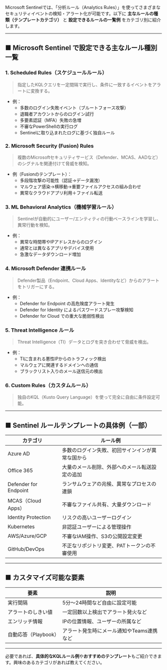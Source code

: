 Microsoft Sentinelでは、「分析ルール（Analytics Rules）」を使ってさまざまなセキュリティイベントの検知・アラート化が可能です。以下に **主なルールの種類（テンプレートカテゴリ）** と **設定できるルールの一覧例** をカテゴリ別に紹介します。

---

## ■ Microsoft Sentinel で設定できる主なルール種別一覧

### 1. **Scheduled Rules（スケジュールルール）**

> 指定したKQLクエリを一定間隔で実行し、条件に一致するイベントをアラートに変換する。

- 例：
    - 多数のログイン失敗イベント（ブルートフォース攻撃）
    - 退職者アカウントからのログイン試行
    - 多要素認証（MFA）失敗の急増
    - 不審なPowerShellの実行ログ
    - Sentinelに取り込まれたログに基づく独自ルール

### 2. **Microsoft Security (Fusion) Rules**

> 複数のMicrosoftセキュリティサービス（Defender、MCAS、AADなど）のシグナルを関連付けて脅威を検知。

- 例（Fusionのテンプレート）：
    - 多段階攻撃の可能性（認証→データ漏洩）
    - マルウェア感染→横移動→重要ファイルアクセスの組み合わせ
    - 異常なクラウドアプリ利用＋ファイル転送

### 3. **ML Behavioral Analytics（機械学習ルール）**

> Sentinelが自動的にユーザー/エンティティの行動ベースラインを学習し、異常行動を検知。

- 例：
    - 異常な時間帯やIPアドレスからのログイン
    - 通常とは異なるアプリやデバイス使用
    - 急激なデータダウンロード増加

### 4. **Microsoft Defender 連携ルール**

> Defender製品（Endpoint、Cloud Apps、Identityなど）からのアラートをトリガーにする。

- 例：
    - Defender for Endpoint の高危険度アラート発生
    - Defender for Identity によるパスワードスプレー攻撃検知
    - Defender for Cloud での重大な脆弱性検出

### 5. **Threat Intelligence ルール**

> Threat Intelligence（TI）データとログを突き合わせて脅威を検出。

- 例：
    - TIに含まれる悪性IPからのトラフィック検出
    - マルウェアに関連するドメインへの通信
    - ブラックリスト入りのメール送信元の検出

### 6. **Custom Rules（カスタムルール）**

> 独自のKQL（Kusto Query Language）を使って完全に自由に条件設定可能。

---

## ■ Sentinel ルールテンプレートの具体例（一部）

| カテゴリ                  | ルール例                     |
| --------------------- | ------------------------ |
| Azure AD              | 多数のログイン失敗、初回サインインが異常な国から |
| Office 365            | 大量のメール削除、外部へのメール転送設定の追加  |
| Defender for Endpoint | ランサムウェアの兆候、異常なプロセスの連鎖    |
| MCAS（Cloud Apps）      | 不審なファイル共有、大量ダウンロード       |
| Identity Protection   | リスクの高いユーザーログイン           |
| Kubernetes            | 非認証ユーザーによる管理操作           |
| AWS/Azure/GCP         | 不審なIAM操作、S3の公開設定変更       |
| GitHub/DevOps         | 不正なリポジトリ変更、PATトークンの不審使用  |

---

## ■ カスタマイズ可能な要素

|要素|説明|
|---|---|
|実行間隔|5分～24時間など自由に設定可能|
|アラートのしきい値|一定回数以上検出でアラート発火など|
|エンリッチ情報|IPの位置情報、ユーザーの所属など|
|自動応答（Playbook）|アラート発生時にメール通知やTeams連携など|

---

必要であれば、**具体的なKQLルール例**や**おすすめのテンプレート**もご紹介できます。興味のあるカテゴリがあれば教えてください。